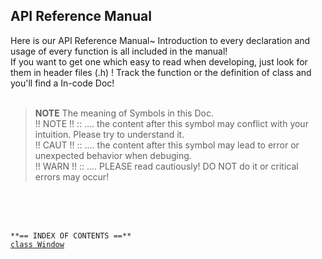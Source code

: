 ## API Reference Manual

Here is our API Reference Manual~ Introduction to every declaration and usage of every function is all included in the manual!<br>
If you want to get one which easy to read when developing, just look for them in header files (.h) ! Track the function or the definition of class and you'll find a In-code Doc!<br><br>

> **NOTE** The meaning of Symbols in this Doc.<br>
> !! NOTE !! :: .... the content after this symbol may conflict with your intuition. Please try to understand it.<br>
> !! CAUT !! :: .... the content after this symbol may lead to error or unexpected behavior when debuging.<br>
> !! WARN !! :: .... PLEASE read cautiously! DO NOT do it or critical errors may occur!

<br><br><br>

`**== INDEX OF CONTENTS ==**` <br>
[`class Window`](./window.md)<br>
[]()